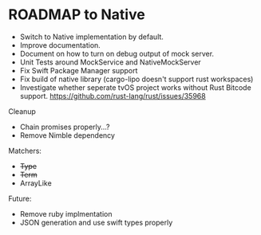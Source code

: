 # ROADMAP to Native
- Switch to Native implementation by default.
- Improve documentation.
- Document on how to turn on debug output of mock server.
- Unit Tests around MockService and NativeMockServer
- Fix Swift Package Manager support
- Fix build of native library (cargo-lipo doesn't support rust workspaces)
- Investigate whether seperate tvOS project works without Rust Bitcode support. https://github.com/rust-lang/rust/issues/35968

Cleanup
- Chain promises properly...?
- Remove Nimble dependency

Matchers:
- ~~Type~~
- ~~Term~~
- ArrayLike

Future:
- Remove ruby implmentation
- JSON generation and use swift types properly
